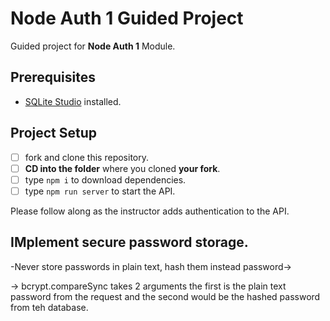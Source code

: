 # Node Auth 1 Guided Project

Guided project for **Node Auth 1** Module.

## Prerequisites

- [SQLite Studio](https://sqlitestudio.pl/index.rvt?act=download) installed.

## Project Setup

- [ ] fork and clone this repository.
- [ ] **CD into the folder** where you cloned **your fork**.
- [ ] type `npm i` to download dependencies.
- [ ] type `npm run server` to start the API.

Please follow along as the instructor adds authentication to the API.


## IMplement secure password storage.

  -Never store passwords in plain text, hash them instead 
      password-> 



-> bcrypt.compareSync takes 2 arguments the first is the plain text password from the request and the second would be the 
   hashed password from teh database.

